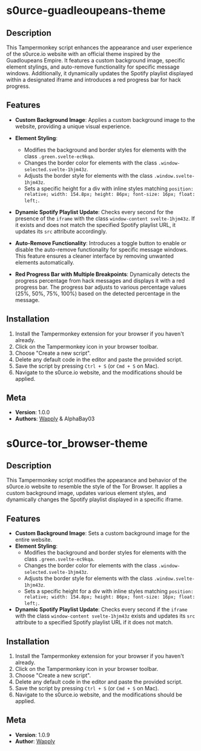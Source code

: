 # s0urce-guadleoupeans-theme

## Description

This Tampermonkey script enhances the appearance and user experience of the s0urce.io website with an official theme inspired by the Guadloupeans Empire. It features a custom background image, specific element stylings, and auto-remove functionality for specific message windows. Additionally, it dynamically updates the Spotify playlist displayed within a designated iframe and introduces a red progress bar for hack progress.

## Features

- **Custom Background Image**: Applies a custom background image to the website, providing a unique visual experience.
  
- **Element Styling**:
  - Modifies the background and border styles for elements with the class `.green.svelte-ec9kqa`.
  - Changes the border color for elements with the class `.window-selected.svelte-1hjm43z`.
  - Adjusts the border style for elements with the class `.window.svelte-1hjm43z`.
  - Sets a specific height for a div with inline styles matching `position: relative; width: 154.8px; height: 86px; font-size: 16px; float: left;`.

- **Dynamic Spotify Playlist Update**: Checks every second for the presence of the `iframe` with the class `window-content svelte-1hjm43z`. If it exists and does not match the specified Spotify playlist URL, it updates its `src` attribute accordingly.

- **Auto-Remove Functionality**: Introduces a toggle button to enable or disable the auto-remove functionality for specific message windows. This feature ensures a cleaner interface by removing unwanted elements automatically.

- **Red Progress Bar with Multiple Breakpoints**: Dynamically detects the progress percentage from hack messages and displays it with a red progress bar. The progress bar adjusts to various percentage values (25%, 50%, 75%, 100%) based on the detected percentage in the message.

## Installation

1. Install the Tampermonkey extension for your browser if you haven't already.
2. Click on the Tampermonkey icon in your browser toolbar.
3. Choose "Create a new script".
4. Delete any default code in the editor and paste the provided script.
5. Save the script by pressing `Ctrl + S` (or `Cmd + S` on Mac).
6. Navigate to the s0urce.io website, and the modifications should be applied.

## Meta

- **Version**: 1.0.0
- **Authors**: [Wapply](https://github.com/Wapply) & AlphaBay03


# s0urce-tor_browser-theme

## Description

This Tampermonkey script modifies the appearance and behavior of the s0urce.io website to resemble the style of the Tor Browser. It applies a custom background image, updates various element styles, and dynamically changes the Spotify playlist displayed in a specific iframe.

## Features

- **Custom Background Image**: Sets a custom background image for the entire website.
- **Element Styling**:
  - Modifies the background and border styles for elements with the class `.green.svelte-ec9kqa`.
  - Changes the border color for elements with the class `.window-selected.svelte-1hjm43z`.
  - Adjusts the border style for elements with the class `.window.svelte-1hjm43z`.
  - Sets a specific height for a div with inline styles matching `position: relative; width: 154.8px; height: 86px; font-size: 16px; float: left;`.
- **Dynamic Spotify Playlist Update**: Checks every second if the `iframe` with the class `window-content svelte-1hjm43z` exists and updates its `src` attribute to a specified Spotify playlist URL if it does not match.

## Installation

1. Install the Tampermonkey extension for your browser if you haven't already.
2. Click on the Tampermonkey icon in your browser toolbar.
3. Choose "Create a new script".
4. Delete any default code in the editor and paste the provided script.
5. Save the script by pressing `Ctrl + S` (or `Cmd + S` on Mac).
6. Navigate to the s0urce.io website, and the modifications should be applied.

## Meta

- **Version**: 1.0.9
- **Author**: [Wapply](https://github.com/Wapply)
